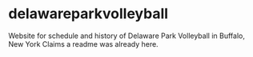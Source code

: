 delawareparkvolleyball
======================

Website for schedule and history of Delaware Park Volleyball in Buffalo, New York
Claims a readme was already here.
